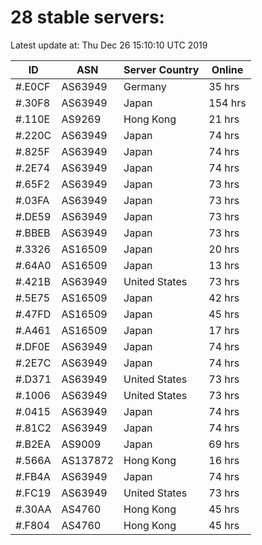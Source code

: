 # 28 stable servers:

Latest update at: Thu Dec 26 15:10:10 UTC 2019

| ID | ASN | Server Country | Online |
| -- | --- | -------------- | ------ |
| #.E0CF | AS63949 | Germany | 35 hrs |
| #.30F8 | AS63949 | Japan | 154 hrs |
| #.110E | AS9269 | Hong Kong | 21 hrs |
| #.220C | AS63949 | Japan | 74 hrs |
| #.825F | AS63949 | Japan | 74 hrs |
| #.2E74 | AS63949 | Japan | 74 hrs |
| #.65F2 | AS63949 | Japan | 73 hrs |
| #.03FA | AS63949 | Japan | 73 hrs |
| #.DE59 | AS63949 | Japan | 73 hrs |
| #.BBEB | AS63949 | Japan | 73 hrs |
| #.3326 | AS16509 | Japan | 20 hrs |
| #.64A0 | AS16509 | Japan | 13 hrs |
| #.421B | AS63949 | United States | 73 hrs |
| #.5E75 | AS16509 | Japan | 42 hrs |
| #.47FD | AS16509 | Japan | 45 hrs |
| #.A461 | AS16509 | Japan | 17 hrs |
| #.DF0E | AS63949 | Japan | 74 hrs |
| #.2E7C | AS63949 | Japan | 74 hrs |
| #.D371 | AS63949 | United States | 73 hrs |
| #.1006 | AS63949 | United States | 73 hrs |
| #.0415 | AS63949 | Japan | 74 hrs |
| #.81C2 | AS63949 | Japan | 74 hrs |
| #.B2EA | AS9009 | Japan | 69 hrs |
| #.566A | AS137872 | Hong Kong | 16 hrs |
| #.FB4A | AS63949 | Japan | 74 hrs |
| #.FC19 | AS63949 | United States | 73 hrs |
| #.30AA | AS4760 | Hong Kong | 45 hrs |
| #.F804 | AS4760 | Hong Kong | 45 hrs |


